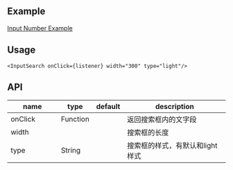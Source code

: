 ## Example
<a href="./input-search.html" target="_blank">Input Number Example</a>

## Usage
```
<InputSearch onClick={listener} width="300" type="light"/>
```

## API
<table>
  <thead>
    <tr>
      <th style="width: 100px;">name</th>
      <th style="width: 50px;">type</th>
      <th style="width: 50px;">default</th>
      <th>description</th>
    </tr>
  </thead>
  <tbody>
    <tr>
      <td>onClick</td>
      <td>Function</td>
      <td></td>
      <td>返回搜索框内的文字段</td>
    </tr>
    <tr>
      <td>width</td>
      <td></td>
      <td></td>
      <td>搜索框的长度</td>
    </tr>
    <tr>
      <td>type</td>
      <td>String</td>
      <td></td>
      <td>搜索框的样式，有默认和light样式</td>
    </tr>
  </tbody>
</table>
